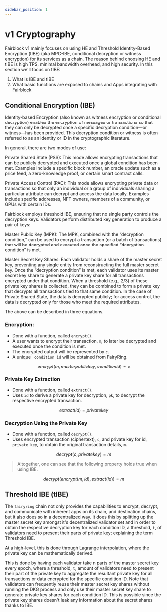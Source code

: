 ```yaml
---
sidebar_position: 1
---
```


# v1 Cryptography

Fairblock v1 mainly focuses on using HE and Threshold Identity-Based Encryption (tIBE) (aka MPC-IBE, conditional decryption or witness encryption) for its services as a chain. The reason behind choosing HE and tIBE is high TPS, minimal bandwidth overhead, and high security. In this section we'll focus on tIBE:

1. What is IBE and tIBE
2. What basic functions are exposed to chains and Apps integrating with Fairblock

## Conditional Encryption (IBE)

Identity-based Encryption (also known as witness encryption or conditional decryption) enables the encryption of messages or transactions so that they can only be decrypted once a specific decryption condition—or witness—has been provided. This decryption condition or witness is often referred to as an identity or ID in the cryptographic literature.

In general, there are two modes of use:

Private Shared State (PSS):
This mode allows encrypting transactions that can be publicly decrypted and executed once a global condition has been met. Examples include a specific block number, an oracle update such as a price feed, a zero-knowledge proof, or certain smart contract calls.

Private Access Control (PAC):
This mode allows encrypting private data or transactions so that only an individual or a group of individuals sharing a particular attribute can decrypt and access the data locally. Examples include specific addresses, NFT owners, members of a community, or GPUs with certain IDs.

Fairblock employs threshold IBE, ensuring that no single party controls the decryption keys. Validators perform distributed key generation to produce a pair of keys:

Master Public Key (MPK):
The MPK, combined with the “decryption condition,” can be used to encrypt a transaction (or a batch of transactions) that will be decrypted and executed once the specified “decryption condition” is met.

Master Secret Key Shares:
Each validator holds a share of the master secret key, preventing any single entity from reconstructing the full master secret key. Once the “decryption condition” is met, each validator uses its master secret key share to generate a private key share for all transactions encrypted under that condition. When a threshold (e.g., 2/3) of these private key shares is collected, they can be combined to form a private key that decrypts all transactions tied to that same condition. In the case of Private Shared State, the data is decrypted publicly; for access control, the data is decrypted only for those who meet the required attributes.

The above can be described in three equations.

### Encryption:

- Done with a function, called `encrypt()`.
- A user wants to encrypt their transaction, `m`, to later be decrypted and executed once the condition is met.
- The encrypted output will be represented by `c`.
- A unique ` condition id` will be obtained from FairyRing.
<!-- TODO - confirm where id comes from -->

$$
encrypt(m, master public key, condition id) = c
$$

### Private Key Extraction

- Done with a function, called `extract()`.
- Uses `id` to derive a private key for decryption, `pk`, to decrypt the respective encrypted transaction.

$$
extract(id) = private key
$$

### Decryption Using the Private Key

- Done with a function, called `decrypt()`.
- Uses encrypted transaction (ciphertext), `c`, and private key for id, `private key`, to obtain the original transaction details, `m`.

$$
decrypt(c, private key) = m
$$

> Altogether, one can see that the following property holds true when using IBE.

$$
decrypt(encrypt(m, id), extract(id)) = m
$$

## Threshold IBE (tIBE)

The `fairyring` chain not only provides the capabilities to encrypt, decrypt, and communicate with inherent apps on its chain, and destination chains, but it also does so in a decentralized way. It does this by splitting up the master secret key amongst it's decentralized validator set and in order to obtain the respective decryption key for each condition ID, a threshold, `t`, of validators need to present their parts of private key; explaining the term Threshold IBE.

At a high-level, this is done through Lagrange interpolation, where the private key can be mathematically derived.

<!-- TODO - better elaborate on the equation below's relevance. -->

<!-- TODO need to fix above equation but t import giving issues on build -->

This is done by having each validator take n parts of the master secret key every epoch, where a threshold, `t`, amount of validators need to present their part of the private key to aggregate the resultant private key for all transactions or data encrypted for the specific condition ID. Note that validators can frequently reuse their master secret key shares without running the DKG process and only use their master secret key share to generate private key shares for each condition ID. This is possible since the private key shares doesn't leak any information about the secret shares thanks to IBE.
